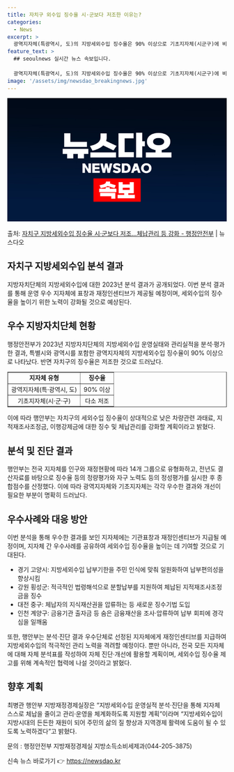 ```yaml
---
title: 자치구 외수입 징수율 시·군보다 저조한 이유는?
categories:
  - News
excerpt: >
  광역지자체(특광역시, 도)의 지방세외수입 징수율은 90% 이상으로 기초지자체(시군구)에 비해 상대적으로 우수…
feature_text: >
  ## seoulnews 실시간 뉴스 속보입니다.

  광역지자체(특광역시, 도)의 지방세외수입 징수율은 90% 이상으로 기초지자체(시군구)에 비해 상대적으로 우수…
image: '/assets/img/newsdao_breakingnews.jpg'
---
```


![뉴스다오 속보](/assets/img/newsdao_breakingnews.jpg)

<p>출처: <a href="https://newsdao.kr/2847" rel="dofollow">자치구 지방세외수입 징수율 시·군보다 저조…체납관리 등 강화 - 행정안전부</a> | 뉴스다오</p>

<h2>자치구 지방세외수입 분석 결과</h2>

<p data-ke-size="size16">지방자치단체의 지방세외수입에 대한 2023년 분석 결과가 공개되었다. 이번 분석 결과를 통해 운영 우수 지자체에 표창과 재정인센티브가 제공될 예정이며, 세외수입의 징수율을 높이기 위한 노력이 강화될 것으로 예상된다.</p>

<h2>우수 지방자치단체 현황</h2>
<p data-ke-size="size16">행정안전부가 2023년 지방자치단체의 지방세외수입 운영실태와 관리실적을 분석·평가한 결과, 특별시와 광역시를 포함한 광역지자체의 지방세외수입 징수율이 90% 이상으로 나타났다. 반면 자치구의 징수율은 저조한 것으로 드러났다.</p>

<table style="width: 100%;" border="1">
<tbody>
<tr>
<td style="text-align: center; height: 17px;"><b>지자체 유형</b></td>
<td style="text-align: center; height: 17px;"><b>징수율</b></td>
</tr>
<tr>
<td style="text-align: center; height: 17px;">광역지자체(특·광역시, 도)</td>
<td style="text-align: center; height: 17px;">90% 이상</td>
</tr>
<tr>
<td style="text-align: center; height: 17px;">기초지자체(시·군·구)</td>
<td style="text-align: center; height: 17px;">다소 저조</td>
</tr>
</tbody>
</table>

<p data-ke-size="size16">이에 따라 행안부는 자치구의 세외수입 징수율이 상대적으로 낮은 차량관련 과태료, 지적재조사조정금, 이행강제금에 대한 징수 및 체납관리를 강화할 계획이라고 밝혔다.</p>

<h2>분석 및 진단 결과</h2>
<p data-ke-size="size16">행안부는 전국 지자체를 인구와 재정현황에 따라 14개 그룹으로 유형화하고, 전년도 결산자료를 바탕으로 징수율 등의 정량평가와 자구 노력도 등의 정성평가를 실시한 후 종합점수를 산정했다. 이에 따라 광역지자체와 기초지자체는 각각 우수한 결과와 개선이 필요한 부분이 명확히 드러났다.</p>

<h2>우수사례와 대응 방안</h2>
<p data-ke-size="size16">이번 분석을 통해 우수한 결과를 보인 지자체에는 기관표창과 재정인센티브가 지급될 예정이며, 지자체 간 우수사례를 공유하여 세외수입 징수율을 높이는 데 기여할 것으로 기대된다.</p>
<ul>
<li>경기 고양시: 지방세외수입 납부기한을 주민 인식에 맞춰 일원화하여 납부편의성을 향상시킴</li>
<li>강원 횡성군: 적극적인 법령해석으로 분할납부를 지원하여 체납된 지적재조사조정금을 징수</li>
<li>대전 중구: 체납자의 지식재산권을 압류하는 등 새로운 징수기법 도입</li>
<li>인천 계양구: 금융기관 출자금 등 숨은 금융재산을 조사·압류하여 납부 회피에 경각심을 일깨움</li>
</ul>

<p data-ke-size="size16">또한, 행안부는 분석·진단 결과 우수단체로 선정된 지자체에게 재정인센티브를 지급하여 지방세외수입의 적극적인 관리 노력을 격려할 예정이다. 뿐만 아니라, 전국 모든 지자체에 대해 자체 분석표를 작성하여 자체 진단·개선에 활용할 계획이며, 세외수입 징수율 제고를 위해 계속적인 협력에 나설 것이라고 밝혔다.</p>

<h2>향후 계획</h2>
<p data-ke-size="size16">최병관 행안부 지방재정경제실장은 “지방세외수입 운영실적 분석·진단을 통해 지자체 스스로 체납을 줄이고 관리·운영을 체계화하도록 지원할 계획”이라며 “지방세외수입이 지방시대의 든든한 재원이 되어 주민의 삶의 질 향상과 지역경제 활력에 도움이 될 수 있도록 노력하겠다”고 밝혔다.</p>

<p data-ke-size="size16">문의 : 행정안전부 지방재정경제실 지방소득소비세제과(044-205-3875)</p>

<p data-ke-size="size16"></p> 

신속 뉴스 바로가기 👉 <a href="https://newsdao.kr" rel="dofollow">https://newsdao.kr</a>


